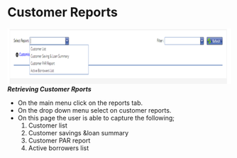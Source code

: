 # Customer Reports
![How to retrieve customer reports on the MFI Expert system](./images/Customer%20Reports.png "Customer Reports")
***Retrieving Customer Rports***
- On the main menu click on the reports tab.
- On the drop down menu select on customer reports.
- On this page the user is able to capture the following;
  1.	Customer list
  2.	Customer savings &loan summary
  3.	Customer PAR report
  4.	Active borrowers list
